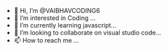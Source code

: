 - 👋 Hi, I’m @VAIBHAVCODING6
- 👀 I’m interested in Coding ...
- 🌱 I’m currently learning javascript...
- 💞️ I’m looking to collaborate on visual studio code...
- 📫 How to reach me ...

<!---
VAIBHAVCODING6/VAIBHAVCODING6 is a ✨ special ✨ repository because its `README.md` (this file) appears on your GitHub profile.
You can click the Preview link to take a look at your changes.
--->

